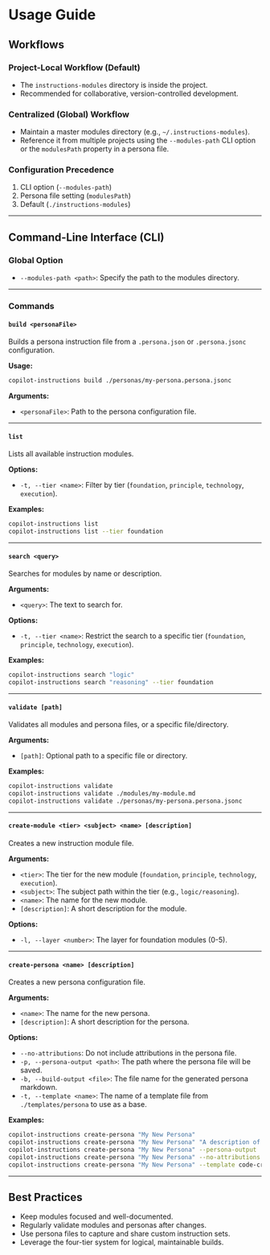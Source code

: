 # Usage Guide

## Workflows

### Project-Local Workflow (Default)

- The `instructions-modules` directory is inside the project.
- Recommended for collaborative, version-controlled development.

### Centralized (Global) Workflow

- Maintain a master modules directory (e.g., `~/.instructions-modules`).
- Reference it from multiple projects using the `--modules-path` CLI option or the `modulesPath` property in a persona file.

### Configuration Precedence

1. CLI option (`--modules-path`)
2. Persona file setting (`modulesPath`)
3. Default (`./instructions-modules`)

---

## Command-Line Interface (CLI)

### Global Option

- `--modules-path <path>`: Specify the path to the modules directory.

---

### Commands

#### `build <personaFile>`

Builds a persona instruction file from a `.persona.json` or `.persona.jsonc` configuration.

**Usage:**

```bash
copilot-instructions build ./personas/my-persona.persona.jsonc
```

**Arguments:**

- `<personaFile>`: Path to the persona configuration file.

---

#### `list`

Lists all available instruction modules.

**Options:**

- `-t, --tier <name>`: Filter by tier (`foundation`, `principle`, `technology`, `execution`).

**Examples:**

```bash
copilot-instructions list
copilot-instructions list --tier foundation
```

---

#### `search <query>`

Searches for modules by name or description.

**Arguments:**

- `<query>`: The text to search for.

**Options:**

- `-t, --tier <name>`: Restrict the search to a specific tier (`foundation`, `principle`, `technology`, `execution`).

**Examples:**

```bash
copilot-instructions search "logic"
copilot-instructions search "reasoning" --tier foundation
```

---

#### `validate [path]`

Validates all modules and persona files, or a specific file/directory.

**Arguments:**

- `[path]`: Optional path to a specific file or directory.

**Examples:**

```bash
copilot-instructions validate
copilot-instructions validate ./modules/my-module.md
copilot-instructions validate ./personas/my-persona.persona.jsonc
```

---

#### `create-module <tier> <subject> <name> [description]`

Creates a new instruction module file.

**Arguments:**

- `<tier>`: The tier for the new module (`foundation`, `principle`, `technology`, `execution`).
- `<subject>`: The subject path within the tier (e.g., `logic/reasoning`).
- `<name>`: The name for the new module.
- `[description]`: A short description for the module.

**Options:**

- `-l, --layer <number>`: The layer for foundation modules (0-5).

---

#### `create-persona <name> [description]`

Creates a new persona configuration file.

**Arguments:**

- `<name>`: The name for the new persona.
- `[description]`: A short description for the persona.

**Options:**

- `--no-attributions`: Do not include attributions in the persona file.
- `-p, --persona-output <path>`: The path where the persona file will be saved.
- `-b, --build-output <file>`: The file name for the generated persona markdown.
- `-t, --template <name>`: The name of a template file from `./templates/persona` to use as a base.

**Examples:**

```bash
copilot-instructions create-persona "My New Persona"
copilot-instructions create-persona "My New Persona" "A description of my persona."
copilot-instructions create-persona "My New Persona" --persona-output ./personas/my-new-persona.persona.jsonc --build-output ./dist/my-new-persona.md
copilot-instructions create-persona "My New Persona" --no-attributions
copilot-instructions create-persona "My New Persona" --template code-critic
```

---

## Best Practices

- Keep modules focused and well-documented.
- Regularly validate modules and personas after changes.
- Use persona files to capture and share custom instruction sets.
- Leverage the four-tier system for logical, maintainable builds.
